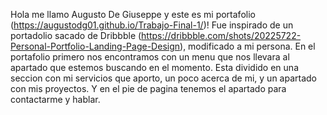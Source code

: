 Hola me llamo Augusto De Giuseppe y este es mi portafolio (https://augustodg01.github.io/Trabajo-Final-1/)!
Fue inspirado de un portadolio sacado de Dribbble (https://dribbble.com/shots/20225722-Personal-Portfolio-Landing-Page-Design), modificado a mi persona.
En el portafolio primero nos encontramos con un menu que nos llevara al apartado que estemos buscando en el momento.
Esta dividido en una seccion con mi servicios que aporto, un poco acerca de mi, y un apartado con mis proyectos.
Y en el pie de pagina tenemos el apartado para contactarme y hablar.
